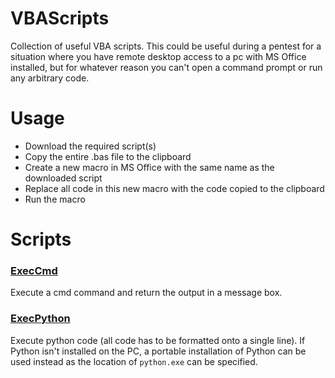 # VBAScripts
Collection of useful VBA scripts. This could be useful during a pentest for a situation where you have remote desktop access to a pc with MS Office installed, but for whatever reason you can't open a command prompt or run any arbitrary code.

# Usage
 - Download the required script(s)
 - Copy the entire .bas file to the clipboard
 - Create a new macro in MS Office with the same name as the downloaded script
 - Replace all code in this new macro with the code copied to the clipboard
 - Run the macro

# Scripts

### [ExecCmd](https://github.com/joseph-dillon/VBAScripts/blob/master/ExecCmd.bas)
Execute a cmd command and return the output in a message box.

### [ExecPython](https://github.com/joseph-dillon/VBAScripts/blob/master/ExecPython.bas)
Execute python code (all code has to be formatted onto a single line). If Python isn't installed on the PC, a portable installation of Python can be used instead as the location of `python.exe` can be specified.
